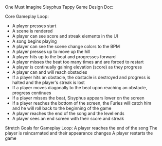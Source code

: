 One Must Imagine Sisyphus Tappy
Game Design Doc:

Core Gameplay Loop:
- A player presses start
- A scene is rendered
- A player can see score and streak elements in the UI
- A song begins playing
- A player can see the scene change colors to the BPM
- A player presses up to move up the hill
- A player hits up to the beat and progresses forward
- A player misses the beat too many times and are forced to restart
- A player is continually gaining elevation (score) as they progress
- A player can and will reach obstacles
- If a player hits an obstacle, the obstacle is destroyed and progress is halted and the player's streak is lost
- If a player moves diagonally to the beat upon reaching an obstacle, progress continues
- If a player misses the beat, Sisyphus appears lower on the screen
- If a player reaches the bottom of the screen, the Furies will catch him and he will roll back to the beginning of the game
- A player reaches the end of the song and the level ends
- A player sees an end screen with their score and streak

Stretch Goals for Gameplay Loop:
A player reaches the end of the song
The player is reincarnated and their appearance changes
A player restarts the game